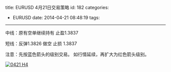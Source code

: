 title: EURUSD 4月21日交易策略
id: 182
categories:
  - EURUSD
date: 2014-04-21 08:48:19
tags:
---

中线：原有空单继续持有 止盈1.3837

短线：反弹1.3826 做空 止损 1.3837

注意：先按蓝色箭头的级别交易。 如行情延续，再扩大为红色箭头级别。

[![0421 H4](http://bcs.duapp.com/eurusd/blog/0421-H4.png)](http://bcs.duapp.com/eurusd/blog/0421-H4.png)

&nbsp;
